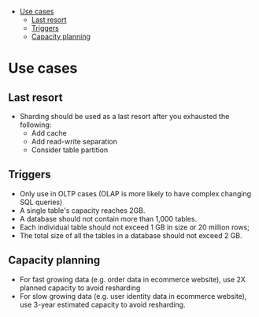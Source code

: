 - [Use cases](#use-cases)
  - [Last resort](#last-resort)
  - [Triggers](#triggers)
  - [Capacity planning](#capacity-planning)

# Use cases

## Last resort

* Sharding should be used as a last resort after you exhausted the following:
  * Add cache
  * Add read-write separation
  * Consider table partition

## Triggers

* Only use in OLTP cases (OLAP is more likely to have complex changing SQL queries)
* A single table's capacity reaches 2GB. 
* A database should not contain more than 1,000 tables.
* Each individual table should not exceed 1 GB in size or 20 million rows;
* The total size of all the tables in a database should not exceed 2 GB.

## Capacity planning

* For fast growing data (e.g. order data in ecommerce website), use 2X planned capacity to avoid resharding
* For slow growing data (e.g. user identity data in ecommerce website), use 3-year estimated capacity to avoid resharding. 
